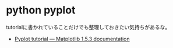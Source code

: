 # python pyplot

tutorialに書かれていることだけでも整理しておきたい気持ちがあるな。

- [Pyplot tutorial — Matplotlib 1.5.3 documentation](http://matplotlib.org/users/pyplot_tutorial.html)


